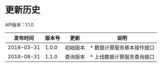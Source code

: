# 更新历史 #
API版本：1.1.0

|发布时间|版本号|更新|说明|
|---|---|---|---|
|2018-03-31|1.0.0|初始版本|* 数据计算服务基本操作接口|
|2018-08-31|1.1.0|查询版本|* 上线数据计算服务查询接口|
